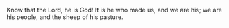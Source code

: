 Know that the Lord, he is God! It is he who made us, and we are his; we are his people, and the sheep of his pasture.
